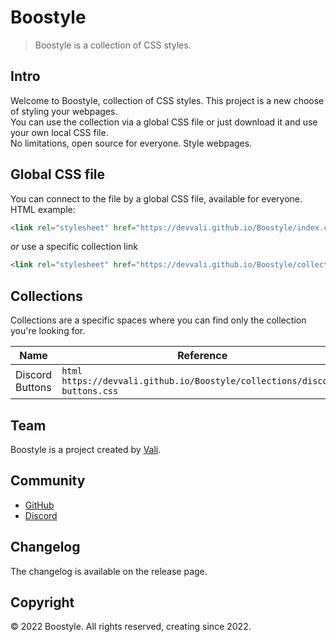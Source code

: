# Boostyle

> Boostyle is a collection of CSS styles.

## Intro

Welcome to Boostyle, collection of CSS styles. This project is a new choose of styling your webpages.<br>You can use the collection via a global CSS file or just download it and use your own local CSS file.<br>No limitations, open source for everyone. Style webpages.

## Global CSS file

You can connect to the file by a global CSS file, available for everyone.<br>HTML example:
```html
<link rel="stylesheet" href="https://devvali.github.io/Boostyle/index.css">
```
*or* use a specific collection link
```html
<link rel="stylesheet" href="https://devvali.github.io/Boostyle/collections/COLLECTION_NAME.css">
```

## Collections
Collections are a specific spaces where you can find only the collection you're looking for.

| Name                    | Reference                    | HTML example                    |
| ------------ | --------- | ------------- |
| Discord Buttons | ```html https://devvali.github.io/Boostyle/collections/discord-buttons.css``` | `<link rel="stylesheet" href="https://devvali.github.io/Boostyle/collections/discord-buttons.css">`    |

## Team

Boostyle is a project created by [Vali](https://github.com/DevVali/).

## Community

- [GitHub](https://github.com/DevVali/boostyle)
- [Discord](https://discord.gg/dsTTyA7MuQ)

## Changelog

The changelog is available on the release page.

## Copyright

© 2022 Boostyle. All rights reserved, creating since 2022.
